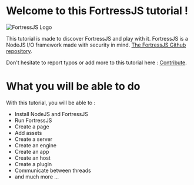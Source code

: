 # Welcome to this FortressJS tutorial !

![FortressJS Logo](http://fortressjs.com/images/uploads/logo.png)

This tutorial is made to discover FortressJS and play with it. FortressJS is a NodeJS I/O framework made with security in mind. [The FortressJS Github repository](https://github.com/seraum/fortressjs).


Don't hesitate to report typos or add more to this tutorial here : [Contribute](https://github.com/adrien-thierry/playground-fortressjs).

# What you will be able to do

With this tutorial, you will be able to :
* Install NodeJS and FortressJS
* Run FortressJS
* Create a page
* Add assets
* Create a server
* Create an engine
* Create an app
* Create an host
* Create a plugin
* Communicate between threads
* and much more ...
